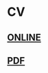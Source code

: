 # CV
## [ONLINE](https://alexandrewa.github.io/cv/)
## [PDF](https://nbviewer.jupyter.org/github/AlexandreWa/cv/blob/master/Alexandre_Wauthier_CV.pdf)
